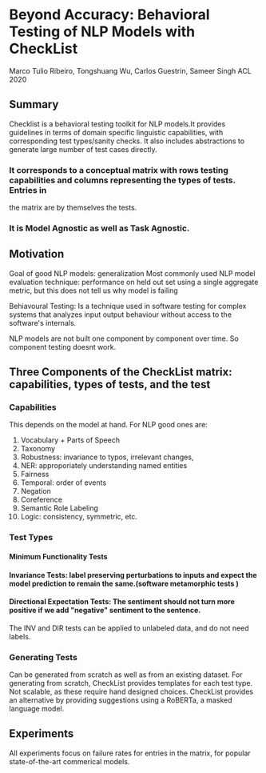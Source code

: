 # Beyond Accuracy: Behavioral Testing of NLP Models with CheckList
Marco Tulio Ribeiro, Tongshuang Wu, Carlos Guestrin, Sameer Singh
ACL 2020

## Summary
Checklist is a behavioral testing toolkit for NLP models.It provides guidelines in terms of domain specific linguistic capabilities, with corresponding test types/sanity checks. It also includes abstractions to generate large number of test cases directly. 

### It corresponds to a conceptual matrix with rows testing capabilities and columns representing the types of tests. Entries in
the matrix are by themselves the tests.

### It is Model Agnostic as well as Task Agnostic.


## Motivation
Goal of good NLP models: generalization
Most commonly used NLP model evaluation technique: performance on held out set using a 
single aggregate metric, but this does not tell us why model is failing

Behiavoural Testing: Is a technique used in software testing for complex systems that analyzes input
output behaviour without access to the software's internals.

NLP models are not built one component by component over time. So component testing doesnt work.

## Three Components of the CheckList matrix: capabilities, types of tests, and the test

### Capabilities

This depends on the model at hand. For NLP good ones are:
1. Vocabulary + Parts of Speech
2. Taxonomy
3. Robustness: invariance to typos, irrelevant changes, 
4. NER: approporiately understanding named entities
5. Fairness
6. Temporal: order of events
7. Negation
8. Coreference
9. Semantic Role Labeling
10. Logic: consistency, symmetric, etc.





### Test Types
#### Minimum Functionality Tests
#### Invariance Tests: label preserving perturbations to inputs and expect the model prediction to remain the same.(software metamorphic tests )
#### Directional Expectation Tests: The sentiment should not turn more positive if we add "negative" sentiment to the sentence.

The INV and DIR tests can be applied to unlabeled data, and do not need labels.



### Generating Tests

Can be generated from scratch as well as from an existing dataset. For generating from scratch, CheckList provides templates for each test type. Not scalable, as these require hand designed choices. CheckList provides an alternative by providing suggestions using a RoBERTa, a masked language model.

## Experiments
All experiments focus on failure rates for entries in the matrix, for popular state-of-the-art commerical models.





